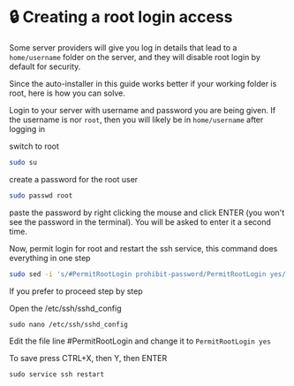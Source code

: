 # 🔒 Creating a root login access

Some server providers will give you log in details that lead to a `home/username` folder on the server, and they will disable root login by default for security.

Since the auto-installer in this guide works better if your working folder is root, here is how you can solve.

Login to your server with username and password you are being given. If the username is nor `root`, then you will likely be in `home/username` after logging in

switch to root

```bash
sudo su
```

create a password for the root user

```bash
sudo passwd root
```

paste the password by right clicking the mouse and click ENTER (you won't see the password in the terminal). You will be asked to enter it a second time.

Now, permit login for root and restart the ssh service, this command does everything in one step

```bash
sudo sed -i 's/#PermitRootLogin prohibit-password/PermitRootLogin yes/' /etc/ssh/sshd_config && sudo service ssh restart
```

If you prefer to proceed step by step

Open the /etc/ssh/sshd\_config

```
sudo nano /etc/ssh/sshd_config
```

Edit the file line #PermitRootLogin and change it to `PermitRootLogin yes`

To save press CTRL+X, then Y, then ENTER

```
sudo service ssh restart
```
